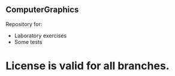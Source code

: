 ## ComputerGraphics

Repository for:
 - Laboratory exercises
 - Some tests

# License is valid for all branches.
